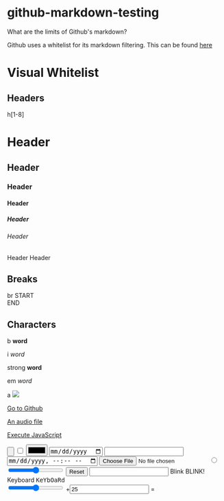 # github-markdown-testing
What are the limits of Github's markdown?

Github uses a whitelist for its markdown filtering. This can be found [here](https://github.com/github/html-pipeline/blob/master/lib/html/pipeline/sanitization%5Ffilter%2Erb)

# Visual Whitelist

## Headers 
h[1-8] 
<h1>Header</h1>
<h2>Header</h2>
<h3>Header</h3>
<h4>Header</h4>
<h5>Header</h5>
<h6>Header</h6>
<h7>Header</h7>
<h8>Header</h8>

## Breaks 
br
START<br>END

## Characters
b 
<b>word</b>

i 
<i>word</i>

strong
<strong>word</strong>

em
<em>word</em>

a
<a href="https://www.github.com">
<img src="https://external-content.duckduckgo.com/iu/?u=https%3A%2F%2F78.media.tumblr.com%2F64e0843979e6458d8ed9eca74633a8db%2Ftumblr_onfjuwH2LC1v4ks6xo1_500.jpg">
</a>

<a href="https://www.github.com">Go to Github</a>

<a href="https://sampleswap.org/samples-ghost/VOCAL%20ACAPELLAS/Andres%20Franco/9836[kb]andrew-franco-Sola-Solita-cc-by.mp3.mp3">An audio file</a>

 <a href="javascript:alert('Hello World!');">Execute JavaScript</a>
 
<input type="button">
<input type="checkbox">
<input type="color">
<input type="date">
<input type="email">
<input type="datetime-local">
<input type="file">
<input type="radio">
<input type="range">
<input type="reset">
<input type="url">
Blink <blink>BLINK!</blink>
Keyboard <kbd>KeYbOaRd</kbd>
 <form oninput="x.value=parseInt(a.value)+parseInt(b.value)">
  <input type="range" id="a" value="50">
  +<input type="number" id="b" value="25">
  =<output name="x" for="a b"></output>
</form> 
